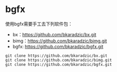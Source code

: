 # bgfx

使用bgfx需要手工去下列软件包：

* bx：https://github.com/bkaradzic/bx.git 
* bimg：https://github.com/bkaradzic/bimg.git 
* bgfx: https://github.com/bkaradzic/bgfx.git

```
git clone https://github.com/bkaradzic/bx.git 
git clone https://github.com/bkaradzic/bimg.git 
git clone https://github.com/bkaradzic/bgfx.git

```


